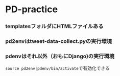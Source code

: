 # PD-practice

### templatesフォルダにHTMLファイルある

### pd2envはtweet-data-collect.pyの実行環境

### pdenvはそれ以外（おもにDjango)の実行環境

`source pd2env|pdenv/bin/activate`で有効化できる
